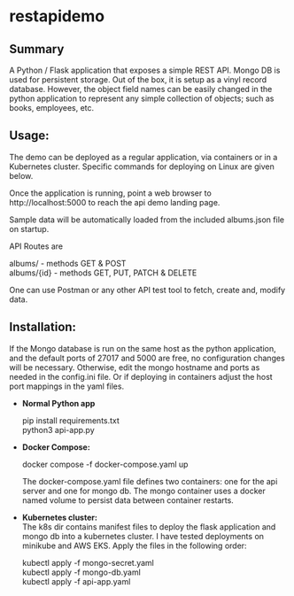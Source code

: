 # restapidemo

## Summary

A Python / Flask application that exposes a simple REST API.  Mongo DB is used for persistent storage.  Out of the box, it is setup as a vinyl record database.  However, the object field names can be easily changed in the python application to represent any simple collection of objects; such as books, employees, etc.     
  

## Usage:

The demo can be deployed as a regular application, via containers or in a Kubernetes cluster.  Specific commands for deploying on Linux are given below.

Once the application is running, point a web browser to http://localhost:5000 to reach the api demo landing page.

Sample data will be automatically loaded from the included albums.json file on startup.  

API Routes are

albums/      - methods GET & POST \
albums/{id}  - methods GET, PUT, PATCH & DELETE 

One can use Postman or any other API test tool to fetch, create and, modify data.
  
  
## Installation:

If the Mongo database is run on the same host as the python application, and the default ports of 27017 and 5000 are free, no configuration changes will be necessary.  Otherwise, edit the mongo hostname and ports as needed in the config.ini file. Or if deploying in containers adjust the host port mappings in the yaml files.

* **Normal Python app** 

  pip install requirements.txt\
  python3 api-app.py


* **Docker Compose:** 

  docker compose -f docker-compose.yaml up 

  The docker-compose.yaml file defines two containers: one for the api server and one for mongo db.  The mongo container uses a docker named volume to persist data between container restarts.


* **Kubernetes cluster:** \
The k8s dir contains manifest files to deploy the flask application and mongo db into a kubernetes cluster.  I have tested deployments on minikube and AWS EKS. Apply the files in the following order:

  kubectl apply -f mongo-secret.yaml \
  kubectl apply -f mongo-db.yaml \
  kubectl apply -f api-app.yaml











